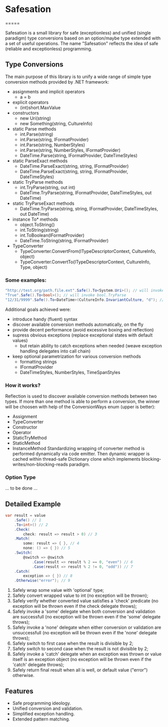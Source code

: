 # Safesation
=====

Safesation is a small library for safe (exceptionless) and unified (single paradigm) type conversions 
based on an option/maybe type extended with a set of useful operations.
The name "Safesation" reflects the idea of safe (reliable and exceptionless) programming.

## Type Conversions

The main purpose of this library is to unify a wide range 
of simple type conversion methods provided by .NET framework:
* assignments and implicit operators
  * a = b
* explicit operators
  * (int)short.MaxValue
* constructors
  * new Uri(string)
  * new Something(string, CultureInfo)
* static Parse methods
  * int.Parse(string)
  * int.Parse(string, IFormatProvider)
  * int.Parse(string, NumberStyles)
  * int.Parse(string, NumberStyles, IFormatProvider)
  * DateTime.Parse(string, IFormatProvider, DateTimeStyles)
* static ParseExact methods
  * DateTime.ParseExact(string, string, IFormatProvider)
  * DateTime.ParseExact(string, string, IFormatProvider, DateTimeStyles)
* static TryParse methods
  * int.TryParse(string, out int)
  * DateTime.TryParse(string, IFormatProvider, DateTimeStyles, out DateTime)
* static TryParseExact methods
  * DateTime.TryParse(string, string, IFormatProvider, DateTimeStyles, out DateTime)
* instance To* methods
  * object.ToString()
  * int.ToString(string)
  * int.ToBoolean(IFormatProvider)
  * DateTime.ToString(string, IFormatProvider)
* TypeConverter
  * TypeConverter.ConvertFrom(ITypeDescriptorContext, CultureInfo, object)
  * TypeConverter.ConvertTo(ITypeDescriptorContext, CultureInfo, Type, object)

### Some examples:
```csharp
"http://test.org/path.file.ext".Safe().To<System.Uri>(); // will invoke new Uri
"True".Safe().To<bool>(); // will invoke bool.TryParse
"12/31/9999".Safe().To<DateTime>(CultureInfo.InvariantCulture, "d"); // will invoke DateTime.TryParseExact
```

Additional goals achieved were:
* introduce handy (fluent) syntax
* discover available conversion methods automatically, on the fly
* provide decent performance (avoid excessive boxing and reflection)
* supress obvious exceptions (replace exceptional states with default values)
  * but retain ability to catch exceptions when needed (weave exception handling delegates into call chain)
* keep optional parametrization for various conversion methods
  * formatting strings
  * IFormatProvider
  * DateTimeStyles, NumberStyles, TimeSpanStyles

### How it works?
Reflection is used to discover available conversion methods between two types.
If more than one method is able to perform a conversion, the winner will be choosen
with help of the ConversionWays enum (upper is better):
  * Assignment
  * TypeConverter
  * Constructor
  * Operator
  * StaticTryMethod
  * StaticMethod
  * InstanceMethod
Standardizing wrapping of converter method is performed dynamically via code emitter.
Then dynamic wrapper is cached within thread-safe Dictionary clone 
which implements blocking-writes/non-blocking-reads paradigm.

### Option Type
... to be done ...

## Detailed Example

```csharp
var result = value
    .Safe() // 1
    .To<int>() // 2
    .Check(
        check: result => result > 0) // 3
    .Match(
        some: result => { }, // 4
        none: () => { }) // 5
    .Switch(
        @switch => @switch
            .Case(result => result % 2 == 0, "even") // 6
            .Case(result => result % 2 != 0, "odd")) // 7
    .Catch(
        exception => { }) // 8
    .Otherwise("error"); // 9
```
1. Safely wrap some value with 'optional' type;
2. Safely convert wrapped value to int (no exception will be thrown);
3. Safely verify whether converted value satisfies a 'check' predicate (no exception will be thrown even if the check delegate throws);
4. Safely invoke a 'some' delegate when both conversion and validation are successfull (no exception will be thrown even if the 'some' delegate throws);
5. Safely invoke a 'none' delegate when either conversion or validation are unsuccessfull (no exception will be thrown even if the 'none' delegate throws);
6. Safely switch to first case when the result is divisible by 2;
7. Safely switch to second case when the result is not divisible by 2;
8. Safely invoke a 'catch' delegate when an exception was thrown or value itself is an exception object (no exception will be thrown even if the 'catch' delegate throws);
9. Safely return final result when all is well, or default value ("error") otherwise.

## Features

* Safe programming ideology.
* Unified conversion and validation.
* Simplified exception handling.
* Extended pattern matching.
